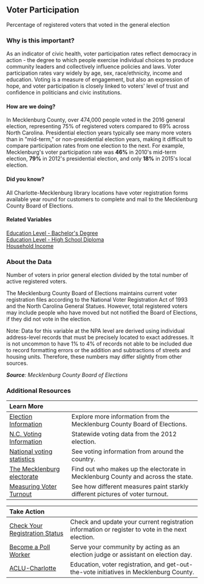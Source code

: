 ## Voter Participation 
Percentage of registered voters that voted in the general election

### Why is this important?
As an indicator of civic health, voter participation rates reflect democracy in action - the degree to which people exercise individual choices to produce community leaders and collectively influence policies and laws. Voter participation rates vary widely by age, sex, race/ethnicity, income and education. Voting is a measure of engagement, but also an expression of hope, and voter participation is closely linked to voters' level of trust and confidence in politicians and civic institutions.

#### How are we doing?
In Mecklenburg County, over 474,000 people voted in the 2016 general election, representing 75% of registered voters compared to 69% across North Carolina. Presidential election years typically see many more voters than in "mid-term," or non-presidential election years, making it difficult to compare participation rates from one election to the next. For example, Mecklenburg's voter participation rate was **46%** in 2010's mid-term election, **79%** in 2012's presidential election, and only **18%** in 2015's local election.   

#### Did you know?
All Charlotte-Mecklenburg library locations have voter registration forms available year round for customers to complete and mail to the Mecklenburg County Board of Elections.

#### Related Variables
<a href="javascript:void(0)" onclick="model.metricId = 'm20'">Education Level - Bachelor's Degree</a>  
<a href="javascript:void(0)" onclick="model.metricId = 'm39'">Education Level - High School Diploma</a>  
<a href="javascript:void(0)" onclick="model.metricId = 'm37'">Household Income</a>  

### About the Data
Number of voters in prior general election divided by the total number of active registered voters. 

The Mecklenburg County Board of Elections maintains current voter registration files according to the National Voter Registration Act of 1993 and the North Carolina General Statues. However, total registered voters may include people who have moved but not notified the Board of Elections, if they did not vote in the election. 

Note: Data for this variable at the NPA level are derived using individual address-level records that must be precisely located to exact addresses. It is not uncommon to have 1% to 4% of records not able to be included due to record formatting errors or the addition and subtractions of streets and housing units. Therefore, these numbers may differ slightly from other sources. 
  
_**Source**: Mecklenburg County Board of Elections_

### Additional Resources
|Learn More |     |
|:- |:- |
|[Election Information](https://www.mecknc.gov/boe/pages/default.aspx)| Explore more information from the Mecklenburg County Board of Elections.
|[N.C. Voting Information](http://thedataweb.rm.census.gov/TheDataWeb_HotReport2/voting/voting.hrml?GESTFIPS=35&INSTANCE=Nov)| Statewide voting data from the 2012 election.
|[National voting statistics](http://www.eac.gov/research/election_administration_and_voting_survey.aspx)| See voting information from around the country.
|[The Mecklenburg electorate](http://ui.uncc.edu/story/voters-born-elsewhere-make-nearly-half-nc-electorate)| Find out who makes up the electorate in Mecklenburg County and across the state.
|[Measuring Voter Turnout](http://www.pewtrusts.org/en/about/news-room/news/2014/07/31/measuring-voter-turnout) | See how different measures paint starkly different pictures of voter turnout.

|Take Action |     |
|:- |:- |
|[Check Your Registration Status](http://voterregistration.mecklenburgcountync.gov/)|Check and update your current registration information or register to vote in the next election.
|[Become a Poll Worker](https://www.mecknc.gov/boe/pollofficials/pages/positiondetails.aspx) |Serve your community by acting as an election judge or assistant on election day.
|[ACLU-Charlotte](http://aclu-charlotte.org/) | Education, voter registration, and get-out-the-vote initiatives in Mecklenburg County.